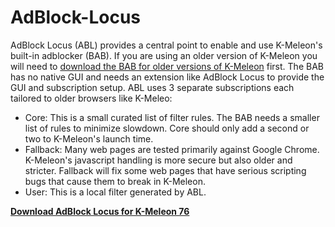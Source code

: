 # AdBlock-Locus
AdBlock Locus (ABL) provides a central point to enable and use K-Meleon's built-in adblocker (BAB). If you are using an older version of K-Meleon you will need to 
[download the BAB for older versions of K-Meleon](http://kmeleonbrowser.org/forum/read.php?9,135175) first. The BAB has no native GUI and needs an extension like AdBlock Locus to provide the GUI and subscription setup. ABL uses 3 separate subscriptions each tailored to older browsers like K-Meleo:

* Core: This is a small curated list of filter rules. The BAB needs a smaller list of rules to minimize slowdown. Core should only add a second or two to K-Meleon's launch time.
* Fallback: Many web pages are tested primarily against Google Chrome. K-Meleon's javascript handling is more secure but also older and stricter. Fallback will fix some web pages that have serious scripting bugs that cause them to break in K-Meleon.
* User: This is a local filter generated by ABL.

**[Download AdBlock Locus for K-Meleon 76](https://github.com/rjjiii/AdBlock-Locus/releases/download/v0.9/AdBlock_Locus_v0_9_kmext_pkg.7z)**

